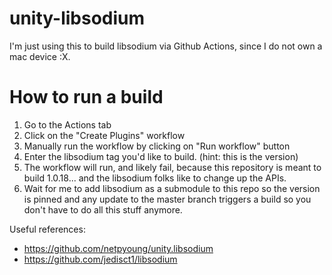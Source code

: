 # unity-libsodium

I'm just using this to build libsodium via Github Actions, since I do not own a mac device :X.

# How to run a build
1. Go to the Actions tab
2. Click on the "Create Plugins" workflow
3. Manually run the workflow by clicking on "Run workflow" button
4. Enter the libsodium tag you'd like to build. (hint: this is the version)
5. The workflow will run, and likely fail, because this repository is meant to build 1.0.18... and the libsodium folks like to change up the APIs.
6. Wait for me to add libsodium as a submodule to this repo so the version is pinned and any update to the master branch triggers a build so you don't have to do all this stuff anymore.

Useful references:
- https://github.com/netpyoung/unity.libsodium
- https://github.com/jedisct1/libsodium
